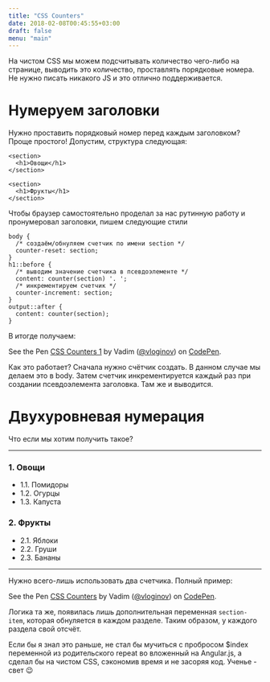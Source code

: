 ```yaml
---
title: "CSS Counters"
date: 2018-02-08T00:45:55+03:00
draft: false
menu: "main"
---
```

На чистом CSS мы можем подсчитывать количество чего-либо на странице, выводить это количество, проставлять порядковые номера. Не нужно писать никакого JS и это отлично поддерживается.

# Нумеруем заголовки

Нужно проставить порядковый номер перед каждым заголовком? Проще простого! Допустим, структура следующая:
```
<section>
  <h1>Овощи</h1>
</section>

<section>
  <h1>Фрукты</h1>
</section>
```

Чтобы браузер самостоятельно проделал за нас рутинную работу и пронумеровал заголовки, пишем следующие стили
```
body {
  /* создаём/обнуляем счетчик по имени section */
  counter-reset: section;
}
h1::before {
  /* выводим значение счетчика в псевдоэлементе */
  content: counter(section) '. ';
  /* инкрементируем счетчик */
  counter-increment: section;
}
output::after {
  content: counter(section);
}
```

В итогде получаем:

<p data-height="265" data-theme-id="light" data-slug-hash="yjNGeq" data-default-tab="result" data-user="vloginov" data-embed-version="2" data-pen-title="CSS Counters 1" class="codepen">See the Pen <a href="https://codepen.io/vloginov/pen/yjNGeq/">CSS Counters 1</a> by Vadim (<a href="https://codepen.io/vloginov">@vloginov</a>) on <a href="https://codepen.io">CodePen</a>.</p>
<script async src="https://static.codepen.io/assets/embed/ei.js"></script>

Как это работает?
Сначала нужно счётчик создать. В данном случае мы делаем это в body.
Затем счетчик инкрементируется каждый раз при создании псевдоэлемента заголовка. Там же и выводится.

# Двухуровневая нумерация

Что если мы хотим получить такое?

---
### 1. Овощи
- 1.1. Помидоры
- 1.2. Огурцы
- 1.3. Капуста

### 2. Фрукты
- 2.1. Яблоки
- 2.2. Груши
- 2.3. Бананы

---

Нужно всего-лишь использовать два счетчика. Полный пример:

<p data-height="421" data-theme-id="light" data-slug-hash="GdJPpj" data-default-tab="html,result" data-user="vloginov" data-embed-version="2" data-pen-title="CSS Counters" class="codepen">See the Pen <a href="https://codepen.io/vloginov/pen/GdJPpj/">CSS Counters</a> by Vadim (<a href="https://codepen.io/vloginov">@vloginov</a>) on <a href="https://codepen.io">CodePen</a>.</p>
<script async src="https://static.codepen.io/assets/embed/ei.js"></script>

Логика та же, появилась лишь дополнительная переменная `section-item`, которая обнуляется в каждом разделе. Таким образом, у каждого раздела свой отсчёт.

Если бы я знал это раньше, не стал бы мучиться с пробросом $index переменной из родительского repeat во вложенный на Angular.js, а сделал бы на чистом CSS, сэкономив время и не засоряя код. Ученье - свет 😉